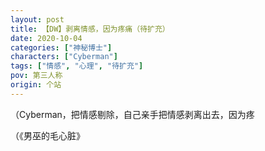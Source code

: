 ```yaml
---
layout: post
title: 【DW】剥离情感，因为疼痛（待扩充）
date: 2020-10-04
categories: ["神秘博士"]
characters: ["Cyberman"]
tags: ["情感", "心理", "待扩充"]
pov: 第三人称
origin: 个站
---
```


（Cyberman，把情感剔除，自己亲手把情感剥离出去，因为疼

（《男巫的毛心脏》